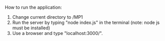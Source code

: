 How to run the application:
1. Change current directory to /MP1
2. Run the server by typing "node index.js" in the terminal (note: node js must be installed)
3. Use a browser and type "localhost:3000/".
